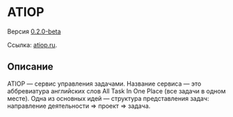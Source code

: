 # ATIOP
Версия [0.2.0-beta](https://github.com/mccrush/atiop/releases)

Ссылка: [atiop.ru](https://atiop.ru/).

## Описание
ATIOP — сервис управления задачами. Название сервиса — это аббревиатура английских слов All Task In One Place (все задачи в одном месте). Одна из основных идей — структура представления задач: направление деятельности ⇒ проект ⇒ задача.
